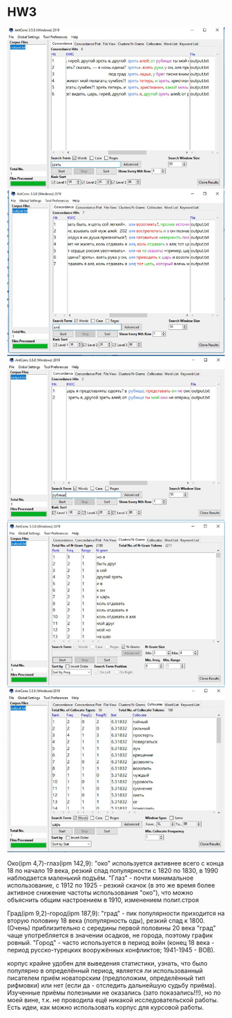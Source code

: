 # HW3
<img alt="1" src=1.jpg>
<img alt="2" src=2.jpg>
<img alt="3" src=3.jpg>
<img alt="4" src=4.jpg>
<img alt="5" src=5.jpg>

Око(ipm 4,7)-глаз(ipm 142,9): "око" используется активнее всего с конца 18 по начало 19 века, резкий спад популярности с 1820 по 1830, в 1990 наблюдается маленький подъём. "Глаз" - почти минимальное использование, с 1912 по 1925 - резкий скачок (в это же время более активное снижение частоты использования "око"), что можно объяснить общим настроением в 1910, изменением полит.строя

Град(ipm 9,2)-город(ipm 187,9): "град" - пик популярности приходится на вторую половину 18 века (популярность оды), резкий спад к 1800. (Очень) приблизительно с середины первой половины 20 века "град" чаще употребляется в значении осадков, не города, поэтому график ровный. "Город" - часто используется в период войн (конец 18 века - период русско-турецких вооружённых конфликтов; 1941-1945 - ВОВ).

корпус крайне удобен для выведения статистики, узнать, что было популярно в определённый период, является ли использованный писателем приём новаторским (предположим, определённый тип рифмовки) или нет (если да - отследить дальнейшую судьбу приёма). Изученные приёмы полезными не оказались (зато показались!!!), но по моей вине, т.к. не проводила ещё никакой исследовательской работы. Есть идеи, как можно использовать корпус для курсовой работы.
